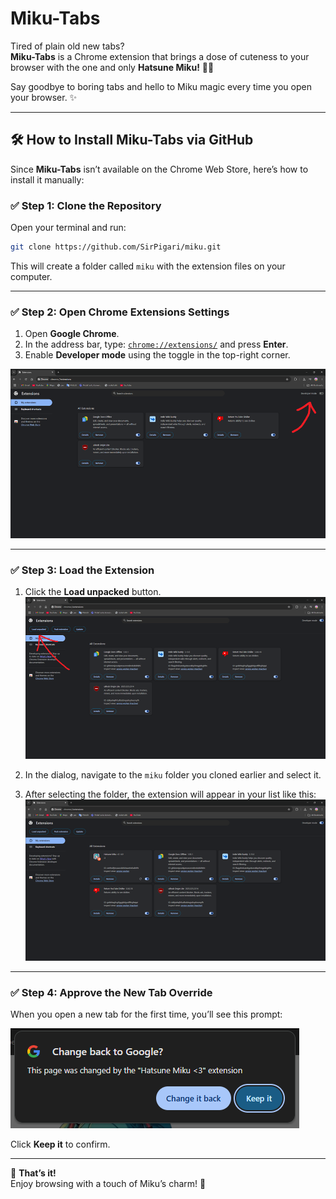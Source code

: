 # Miku-Tabs

Tired of plain old new tabs?  
**Miku-Tabs** is a Chrome extension that brings a dose of cuteness to your browser with the one and only **Hatsune Miku!** 💙🎶

Say goodbye to boring tabs and hello to Miku magic every time you open your browser. ✨

---

## 🛠️ How to Install Miku-Tabs via GitHub

Since **Miku-Tabs** isn’t available on the Chrome Web Store, here’s how to install it manually:

### ✅ Step 1: Clone the Repository

Open your terminal and run:

```bash
git clone https://github.com/SirPigari/miku.git
```

This will create a folder called `miku` with the extension files on your computer.

---

### ✅ Step 2: Open Chrome Extensions Settings

1. Open **Google Chrome**.
2. In the address bar, type: [`chrome://extensions/`](chrome://extensions) and press **Enter**.
3. Enable **Developer mode** using the toggle in the top-right corner.

![Enable Developer Mode](images/sc/sc1.png)

---

### ✅ Step 3: Load the Extension

1. Click the **Load unpacked** button.  
![Load Unpacked](images/sc/sc2.png)

2. In the dialog, navigate to the `miku` folder you cloned earlier and select it.

3. After selecting the folder, the extension will appear in your list like this:  
![Extension Loaded](images/sc/sc3.png)

---

### ✅ Step 4: Approve the New Tab Override

When you open a new tab for the first time, you’ll see this prompt:

![New Tab Prompt](images/sc/sc4.png)

Click **Keep it** to confirm.

---

🎉 **That’s it!**  
Enjoy browsing with a touch of Miku’s charm! 💖
